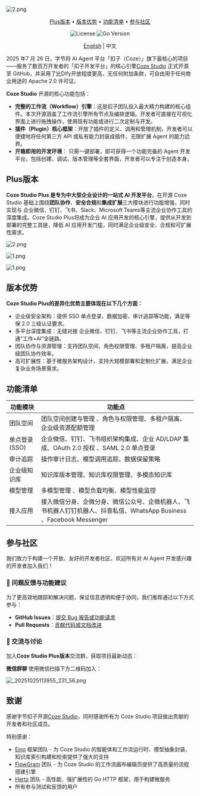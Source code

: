 ![2.png](http://kmdev.53ai.com/api/preview/f224c9d52485655e5d30f485919cae79.png)

<div align="center">
<p>
  <a href="#Plus版本">Plus版本</a> •
  <a href="#版本优势">版本优势</a> •
  <a href="#功能清单">功能清单</a> •
  <a href="#参与社区">参与社区</a>
</p>
<p>
  <img alt="License" src="https://img.shields.io/badge/license-apache2.0-blue.svg">
  <img alt="Go Version" src="https://img.shields.io/badge/go-%3E%3D%201.23.4-blue">
</p>

[English](README.md) | 中文

</div>

2025 年7 月 26 日，字节将 AI Agent 平台「扣子（Coze）」旗下最核心的项目——服务了数百万开发者的「扣子开发平台」的核心引擎[Coze Studio](https://www.coze.cn/home) 正式开源至 GitHub，并采用了比Dify开放程度更高，无任何附加条款，可自由用于任何商业用途的 Apache 2.0 许可证。

**Coze Studio** 开源的核心功能包括：

* **完整的工作流（Workflow）引擎**：这是扣子团队投入最大精力构建的核心组件。本次开源涵盖了工作流引擎所有节点及编排逻辑。开发者可直接在可视化界面上进行拖拽操作，使用现有功能或进行二次定制与开发。
* **插件（Plugin）核心框架**：开放了插件的定义、调用和管理机制，开发者可以便捷地将任何第三方 API 或私有能力封装成插件，无限扩展 Agent 的能力边界。
* **开箱即用的开发环境**： 只需一键部署，即可获得一个功能完备的 Agent 开发平台，包括创建、调试、版本管理等全套界面，开发者可以专注于创造本身。

## Plus版本

**Coze Studio Plus 是专为中大型企业设计的一站式 AI 开发平台**，在开源 Coze Studio 基础上围绕**团队协作**、**安全合规**和**集成扩展**三大模块进行功能增强，同时实现与 企业微信、钉钉、飞书、Slack、Microsoft Teams等主流企业协作工具的深度集成。Coze Studio Plus将成为企业 AI 应用开发的核心引擎，提供从开发到部署的完整工具链，降低 AI 应用开发门槛，同时满足企业级安全、合规和可扩展性需求。

![2.png](http://kmdev.53ai.com/api/preview/28f3db9c26954281516c9ed4b218fd9b.png)

![1.png](http://kmdev.53ai.com/api/preview/9cf5114fcfe14a88b9746cedd4f9a4c0.png)

![1.png](http://kmdev.53ai.com/api/preview/453d2bc353d8b2e34643e8f72a80a5b8.png)

## 版本优势

**Coze Studio Plus的差异化优势主要体现在以下几个方面：**

* 企业级安全架构：提供 SSO 单点登录、数据加密、审计追踪等功能，满足等保 2.0 三级认证要求。
* 多平台深度集成：无缝对接 企业微信、钉钉、飞书等主流企业协作工具，打通“工作+AI”全链路。
* 团队协作与资源管理：支持团队空间、角色权限管理、多租户隔离，提高企业级团队协作效率。
* 高可扩展性：基于微服务架构设计，支持大规模部署和定制化扩展，满足企业复杂业务场景需求。

## 功能清单

| **功能模块**   | **功能点**                                                                                                             |
| -------------- | ---------------------------------------------------------------------------------------------------------------------- |
| 团队空间       | 团队空间创建与管理 、角色与权限管理、多租户隔离、企业级资源配额管理                                                    |
| 单点登录 (SSO) | 企业微信、钉钉、飞书组织架构集成、企业 AD/LDAP 集成、OAuth 2.0 授权 、SAML 2.0 单点登录                                |
| 审计追踪       | 操作审计日志、模型调用追踪、数据保留策略                                                                               |
| 企业级知识库   | 知识库版本管理、知识库权限管理、多模态知识库                                                                           |
| 模型管理       | 多模型管理 、模型负载均衡、模型性能监控                                                                                |
| 接入应用       | 接入微信分身、企微分身、微信公众号、企微机器人、飞书机器人钉钉机器人、抖音私信、WhatsApp Business 、Facebook Messenger |

## 参与社区

我们致力于构建一个开放、友好的开发者社区，欢迎所有对 AI Agent 开发感兴趣的开发者加入我们！

### 🐛 问题反馈与功能建议

为了更高效地跟踪和解决问题，保证信息透明和便于协同，我们推荐通过以下方式参与：

- **GitHub Issues**：[提交 Bug 报告或功能请求](https://github.com/coze-studio/coze-studio-plus/issues)
- **Pull Requests**：[贡献代码或文档改进](https://github.com/coze-studio/coze-studio-plus/pulls)

### 💬 交流与讨论

加入**Coze Studio Plus版本**交流群，获取项目最新动态：

**微信群聊**
使用微信扫描下方二维码加入：

![_20251025113955_231_56.png](https://kmapirc.53ai.com/api/preview/70adcf37c461503580a02b97f11dd896.png)



## 致谢

感谢字节扣子开源[Coze Studio](https://github.com/coze-dev/coze-studio)，同时感谢所有为 Coze Studio 项目做出贡献的开发者和社区成员。

特别感谢：

* [Eino](https://github.com/cloudwego/eino) 框架团队 - 为 Coze Studio 的智能体和工作流运行时、模型抽象封装、知识库索引构建和检索提供了强大的支持
* [FlowGram](https://github.com/bytedance/flowgram.ai) 团队 - 为 Coze Studio 的工作流画布编辑页提供了高质量的流程搭建引擎
* [Hertz](https://github.com/cloudwego/hertz) 团队 - 高性能、强扩展性的 Go HTTP 框架，用于构建微服务
* 所有参与测试和反馈的用户
